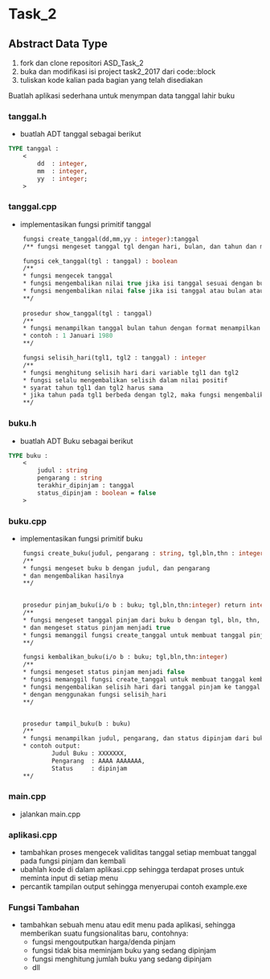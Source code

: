 # Task_2
## Abstract Data Type

1. fork dan clone repositori ASD_Task_2
2. buka dan modifikasi isi project task2_2017 dari code::block
3. tuliskan kode kalian pada bagian yang telah disediakan

Buatlah aplikasi sederhana untuk menympan data tanggal lahir buku

### tanggal.h
* buatlah ADT tanggal sebagai berikut
```pascal
TYPE tanggal : 
    <
    	dd	: integer,
    	mm	: integer,
    	yy	: integer;
    >
```

### tanggal.cpp
* implementasikan fungsi primitif tanggal
```pascal
	fungsi create_tanggal(dd,mm,yy : integer):tanggal
	/** fungsi mengeset tanggal tgl dengan hari, bulan, dan tahun dan mengembalikan hasilnya **/

	fungsi cek_tanggal(tgl : tanggal) : boolean
	/**
	* fungsi mengecek tanggal
	* fungsi mengembalikan nilai true jika isi tanggal sesuai dengan bulannya
	* fungsi mengembalikan nilai false jika isi tanggal atau bulan atau tahun salah
	**/
	
	prosedur show_tanggal(tgl : tanggal)
	/**
	* fungsi menampilkan tanggal bulan tahun dengan format menampilkan nama bulan
	* contoh : 1 Januari 1980
	**/

	fungsi selisih_hari(tgl1, tgl2 : tanggal) : integer
	/**
	* fungsi menghitung selisih hari dari variable tgl1 dan tgl2
	* fungsi selalu mengembalikan selisih dalam nilai positif
	* syarat tahun tgl1 dan tgl2 harus sama
	* jika tahun pada tgl1 berbeda dengan tgl2, maka fungsi mengembalikan nilai -1
	**/
```

### buku.h
* buatlah ADT Buku sebagai berikut
```pascal
TYPE buku : 
    <
    	judul : string
    	pengarang : string
		terakhir_dipinjam : tanggal
		status_dipinjam : boolean = false
    >
```

### buku.cpp
* implementasikan fungsi primitif buku
```pascal
	fungsi create_buku(judul, pengarang : string, tgl,bln,thn : integer) return buku
	/**
    * fungsi mengeset buku b dengan judul, dan pengarang 
    * dan mengembalikan hasilnya
    **/

	
	prosedur pinjam_buku(i/o b : buku; tgl,bln,thn:integer) return integer
    /**
    * fungsi mengeset tanggal pinjam dari buku b dengan tgl, bln, thn,
    * dan mengeset status pinjam menjadi true
    * fungsi memanggil fungsi create_tanggal untuk membuat tanggal pinjam
    **/

	fungsi kembalikan_buku(i/o b : buku; tgl,bln,thn:integer)
    /**
    * fungsi mengeset status pinjam menjadi false
    * fungsi memanggil fungsi create_tanggal untuk membuat tanggal kembali
    * fungsi mengembalikan selisih hari dari tanggal pinjam ke tanggal kembali
    * dengan menggunakan fungsi selisih_hari
    **/


	prosedur tampil_buku(b : buku)
    /**
    * fungsi menampilkan judul, pengarang, dan status dipinjam dari buku b
    * contoh output:
            Judul Buku : XXXXXXX,
            Pengarang  : AAAA AAAAAAA,
            Status     : dipinjam
    **/
```

### main.cpp
* jalankan main.cpp
### aplikasi.cpp
* tambahkan proses mengecek validitas tanggal setiap membuat tanggal pada fungsi pinjam dan kembali
* ubahlah kode di dalam aplikasi.cpp sehingga terdapat proses untuk meminta input di setiap menu
* percantik tampilan output sehingga menyerupai contoh example.exe

### Fungsi Tambahan
* tambahkan sebuah menu atau edit menu pada aplikasi, sehingga memberikan suatu fungsionalitas baru, contohnya:
	* fungsi mengoutputkan harga/denda pinjam
	* fungsi tidak bisa meminjam buku yang sedang dipinjam
	* fungsi menghitung jumlah buku yang sedang dipinjam
	* dll

